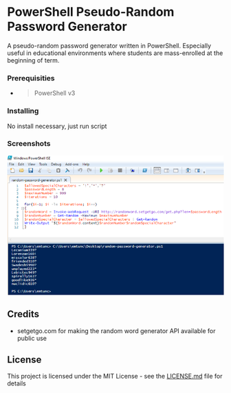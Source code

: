 # PowerShell Pseudo-Random Password Generator

A pseudo-random password generator written in PowerShell. Especially useful in educational environments where students are mass-enrolled at the beginning of term.

### Prerequisities

- > PowerShell v3

### Installing

No install necessary, just run script

### Screenshots

![PowerShell ISE](/Screenshots/PowerShell-ISE.png?raw=true "PowerShell ISE")

## Credits

- setgetgo.com for making the random word generator API available for public use

## License

This project is licensed under the MIT License - see the [LICENSE.md](LICENSE.md) file for details
